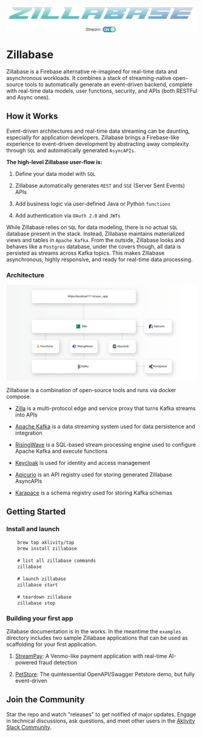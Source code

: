 <div align="center">
  <img src="./assets/images/zillabase-banner-white.png" width="750">
</div>

# Zillabase

Zillabase is a Firebase alternative re-imagined for real-time data and asynchronous workloads. It combines a stack of streaming-native open-source tools to automatically generate an event-driven backend, complete with real-time data models, user functions, security, and APIs (both RESTFul and Async ones).

## How it Works

Event-driven architectures and real-time data streaming can be daunting, especially for application developers. Zillabase brings a Firebase-like experience to event-driven development by abstracting away complexity through `SQL` and automatically generated `AsyncAPIs`. 

**The high-level Zillabase user-flow is:**

1) Define your data model with `SQL`

2) Zillabase automatically generates `REST` and `SSE` (Server Sent Events) APIs 

3) Add business logic via user-defined Java or Python `functions`

4) Add authentication via `OAuth 2.0` and `JWTs`
  
While Zillabase relies on `SQL` for data modeling, there is no actual `SQL` database present in the stack. Instead, Zillabase maintains materialized views and tables in `Apache Kafka`. From the outside, Zillabase looks and behaves like a `Postgres` database, under the covers though, all data is persisted as streams across Kafka topics. This makes Zillabase asynchronous, highly responsive, and ready for real-time data processing.

### Architecture

<div align="center">
  <img src="./assets/images/zillabase-diagram.png">
</div>

Zillabase is a combination of open-source tools and runs via docker compose.

* [Zilla](https://github.com/aklivity/zilla) is a multi-protocol edge and service proxy that turns Kafka streams into APIs

* [Apache Kafka](https://github.com/apache/kafka) is a data streaming system used for data persistence and integration

* [RisingWave](https://github.com/risingwavelabs/risingwave) is a SQL-based stream processing engine used to configure Apache Kafka and execute functions

* [Keycloak](https://github.com/keycloak/keycloak) is used for identity and access management

* [Apicurio](https://github.com/Apicurio/apicurio-registry) is an API registry used for storing generated Zillabase AsyncAPIs

* [Karapace](https://github.com/Aiven-Open/karapace) is a schema registry used for storing Kafka schemas

## Getting Started

### Install and launch

```
    brew tap aklivity/tap 
    brew install zillabase

    # list all zillabase commands
    zillabase

    # launch zillabase
    zillabase start

    # teardown zillabase
    zillabase stop
```

### Building your first app

Zillabase documentation is in the works. In the meantime the `examples` directory includes two sample Zillabase applications that can be used as scaffolding for your first application. 

1) [StreamPay](https://github.com/aklivity/zillabase/tree/develop/examples/streampay): A Venmo-like payment application with real-time AI-powered fraud detection

2) [PetStore](https://github.com/aklivity/zillabase/tree/develop/examples/petstore): The quintessential OpenAPI/Swagger Petstore demo, but fully event-driven

## Join the Community

Star the repo and watch "releases" to get notified of major updates. Engage in technical discussions, ask questions, and meet other users in the [Aklivity Slack Community](https://github.com/aklivity/zilla/blob/develop/LICENSE-AklivityCommunity).
